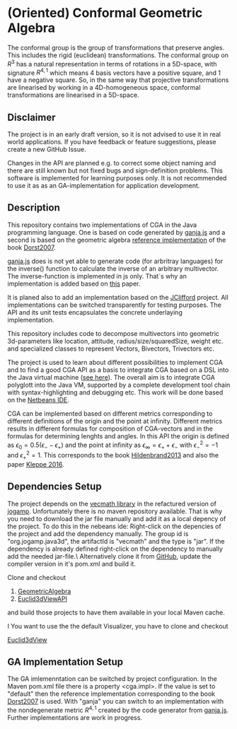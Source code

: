 # (Oriented) Conformal Geometric Algebra

The conformal group is the group of transformations that preserve angles. This includes the rigid (euclidean) transformations. The conformal group on $R^3$ has a natural representation in terms of rotations in a 5D-space, with signature $R^{4, 1}$ which means 4 basis vectors have a positive square, and 1 have a negative square. So, in the same way that projective transformations are linearised by working in a 4D-homogeneous space, conformal transformations are linearised in a 5D-space.

## Disclaimer
The project is in an early draft version, so it is not advised to use it in real world applications. If you have feedback or feature suggestions, please create a new GitHub Issue.

Changes in the API are planned e.g. to correct some object naming and there are still known but not fixed bugs and sign-definition problems. This software is implemented for learning purposes only. It is not recommended to use it as as an GA-implementation for application development.

## Description
This repository contains two implementations of CGA in the Java programming language. One is based on code generated by [ganja.js](https://github.com/enkimute/ganja.js) and a second is based on the geometric algebra [reference implementation](https://geometricalgebra.org/reference_impl.html) of the book [Dorst2007](https://geometricalgebra.org/index.html). 

[ganja.js](https://github.com/enkimute/ganja.js) does is not yet able to generate code (for arbritray languages) for the inverse() function to calculate the inverse of an arbitrary multivector. The inverse-function is implemented in js only. That´s why an implementation is added based on [this](http://repository.essex.ac.uk/17282/1/TechReport_CES-534.pdf) paper.

It is planed also to add an implementation based on the [JClifford](http://jvclifford.sourceforge.net/) project. All implementations can be switched transparently for testing purposes. The API and its unit tests encapsulates the concrete underlaying implementation.

This repository includes code to decompose multivectors into geometric 3d-parameters like location, attitude, radius/size/squaredSize, weight etc. and specialized classes to represent Vectors, Bivectors, Trivectors etc.

The project is used to learn about different possibilities to implement CGA and to find a good CGA API as a basis to integrate CGA based on a DSL into the Java virtual machine ([see here](https://github.com/MobMonRob/DSL4GeometricAlgebra)). The overall aim is to integrate CGA polyglott into the Java VM, supported by a complete development tool chain with syntax-highlighting and debugging etc. This work will be done based on the [Netbeans IDE](https://netbeans.apache.org/).

CGA can be implemented based on different metrics corresponding to different definitions of the origin and the point at infinity. Different metrics results in different formulas for composition of CGA-vectors and in the formulas for determining lenghts and angles. In this API the origin is defined as $\epsilon_0=0.5(\epsilon_--\epsilon_+)$ and the point at infinity as $\epsilon_\infty=\epsilon_+ +\epsilon_-$ with $\epsilon_-^2=-1$ and $\epsilon_+^2=1$. This corresponds to the book [Hildenbrand2013](https://link.springer.com/book/10.1007/978-3-642-31794-1) and also the paper [Kleppe 2016](https://www.researchgate.net/publication/301598674_Inverse_Kinematics_for_Industrial_Robots_using_Conformal_Geometric_Algebra).

## Dependencies Setup
The project depends on the [vecmath library](https://download.java.net/media/java3d/javadoc/1.4.0/javax/vecmath/package-summary.html) in the refactured version of [jogamp](https://jogamp.org/deployment/java3d/1.7.1-build-20200222/vecmath.jar). Unfortunately there is no maven repository available. That is why you need to download the jar file manually and add it as a local depency of the project. To do this in the nebeans ide: Right-click on the depencies of the project and add the dependency manually. The group id is "org.jogamp.java3d", the artifactId is "vecmath" and the type is "jar". If the dependency is already defined right-click on the dependency to manually add the needed jar-file.\ 
Alternatively clone it from [GitHub](https://github.com/JogAmp/vecmath/tree/dev1.7.1), update the compiler version in it's pom.xml and build it.

Clone and checkout

1. [GeometricAlgebra](https://github.com/orat/GeometricAlgebra)
2. [Euclid3dViewAPI](https://github.com/orat/Euclid3DViewAPI)

and build those projects to have them available in your local Maven cache. 

I You want to use the the default Visualizer, you have to clone and checkout 

[Euclid3dView](https://github.com/orat/EuclidView3d)

## GA Implementation Setup
The GA imlemenntation can be switched by project configuration. In the Maven pom.xml file there is a property <cga.impl>. If the value is set to "default" then the reference implementation corresponding to the book [Dorst2007](https://geometricalgebra.org/index.html) is used. With "ganja" you can switch to an implementation with the nondegenerate metric $R^{4, 1}$ created by the code generator from [ganja.js](https://github.com/enkimute/ganja.js). Further implementations are work in progress.
